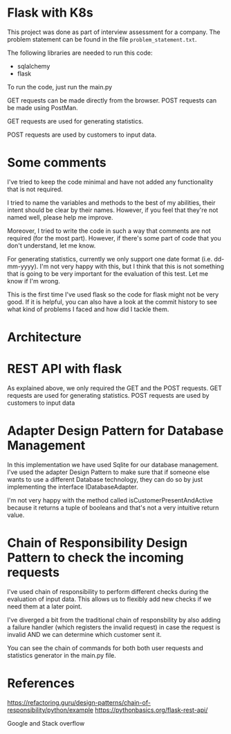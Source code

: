 # Flask with K8s

This project was done as part of interview assessment for a company. 
The problem statement can be found in the file `problem_statement.txt`.



The following libraries are needed to run this code:

- sqlalchemy
- flask

To run the code, just run the main.py

GET requests can be made directly from the browser.
POST requests can be made using PostMan.

GET requests are used for generating statistics.

POST requests are used by customers to input data.

# Some comments

I've tried to keep the code minimal and have not added any functionality that is not required. 

I tried to name the variables and methods to the best of my abilities, their intent should be clear by their names. However, if you feel that they're not named well, please help me improve. 

Moreover, I tried to write the code in such a way that comments are not required (for the most part). However, if there's some part of code that you don't understand, let me know.

For generating statistics, currently we only support one date format (i.e. dd-mm-yyyy). I'm not very happy with this, but I think that this is not something that is going to be very important for the evaluation of this test. Let me know if I'm wrong. 

This is the first time I've used flask so the code for flask might not be very good. If it is helpful, you can also have a look at the commit history to see what kind of problems I faced and how did I tackle them.

# Architecture

# REST API with flask
As explained above, we only required the GET and the POST requests. 
GET requests are used for generating statistics.
POST requests are used by customers to input data

# Adapter Design Pattern for Database Management
In this implementation we have used Sqlite for our database management. I've used the adapter Design Pattern to make sure that if someone else wants to use a different Database technology, they can do so by just implementing the interface IDatabaseAdapter. 

I'm not very happy with the method called isCustomerPresentAndActive because it returns a tuple of booleans and that's not a very intuitive return value. 

# Chain of Responsibility Design Pattern to check the incoming requests
I've used chain of responsibility to perform different checks during the evaluation of input data. This allows us to flexibly add new checks if we need them at a later point.

I've diverged a bit from the traditional chain of responsbility by also adding a failure handler (which registers the invalid request) in case the request is invalid AND we can determine which customer sent it.

You can see the chain of commands for both both user requests and statistics generator in the main.py file.

# References
https://refactoring.guru/design-patterns/chain-of-responsibility/python/example
https://pythonbasics.org/flask-rest-api/

Google and Stack overflow
